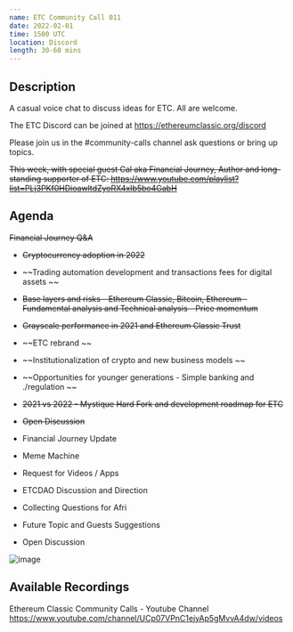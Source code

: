 ```yaml
---
name: ETC Community Call 011
date: 2022-02-01
time: 1500 UTC
location: Discord
length: 30-60 mins
---
```


## Description

A casual voice chat to discuss ideas for ETC. All are welcome.

The ETC Discord can be joined at https://ethereumclassic.org/discord

Please join us in the #community-calls channel ask questions or bring up topics.

~~This week, with special guest Cal aka Financial Journey, Author and long-standing supporter of ETC:
https://www.youtube.com/playlist?list=PLj3PKf0HDioawltdZyoRX4xIb5bo4GabH~~

## Agenda

~~Financial Journey Q&A~~
- ~~Cryptocurrency adoption in 2022~~
- ~~Trading automation development and transactions fees for digital assets ~~
- ~~Base layers and risks - Ethereum Classic, Bitcoin, Ethereum - Fundamental analysis and Technical analysis - Price momentum~~
- ~~Grayscale performance in 2021 and Ethereum Classic Trust~~
- ~~ETC rebrand ~~
- ~~Institutionalization of crypto and new business models  ~~
- ~~Opportunities for younger generations - Simple banking and ./regulation ~~
- ~~2021 vs 2022 - Mystique Hard Fork and development roadmap for ETC~~
- ~~Open Discussion~~

- Financial Journey Update
- Meme Machine
- Request for Videos / Apps
- ETCDAO Discussion and Direction
- Collecting Questions for Afri
- Future Topic and Guests Suggestions
- Open Discussion


![image](https://user-images.githubusercontent.com/1696942/151509955-a990a65c-80ee-4354-9525-0705a0069713.png)

## Available Recordings

Ethereum Classic Community Calls - Youtube Channel 
https://www.youtube.com/channel/UCp07VPnC1ejyAp5gMvvA4dw/videos
